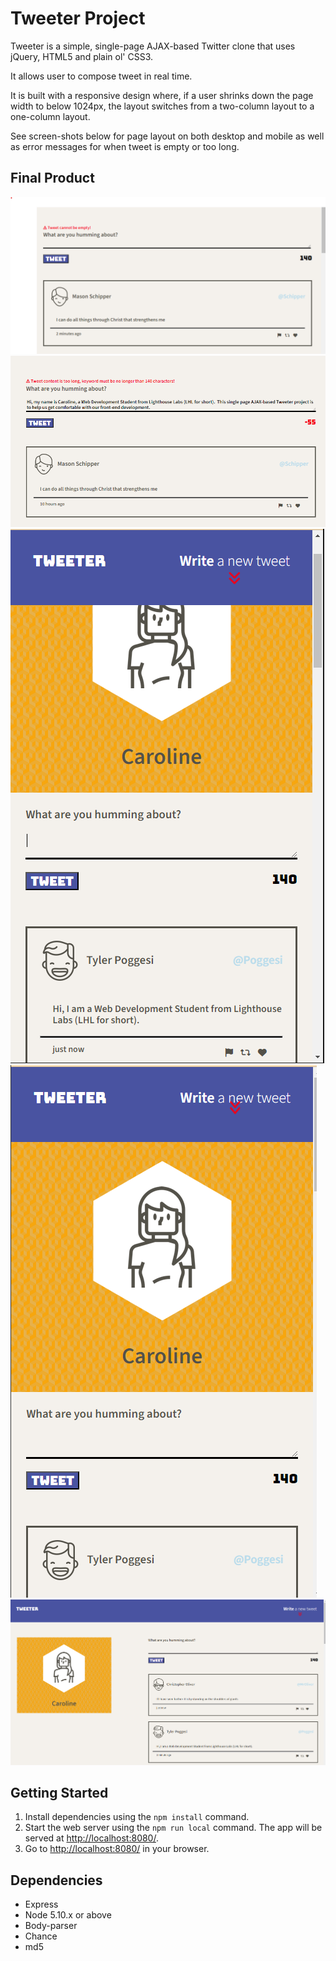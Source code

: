 # Tweeter Project

Tweeter is a simple, single-page AJAX-based Twitter clone that uses jQuery, HTML5 and plain ol' CSS3.

It allows user to compose tweet in real time.

It is built with a responsive design where, if a user shrinks down the page width to below 1024px, the layout switches
from a two-column layout to a one-column layout.

See screen-shots below for page layout on both desktop and mobile as well as error messages for when tweet is empty or too long. 

## Final Product
!["screenshot of empty tweet"](/docs/Screenshot%202023-07-19%20101043.png)
!["screenshot of too long tweet"](/docs/Screenshot%202023-07-19%20102810.png)
!["screenshot of new tweet on a mobile or tablet"](/docs/Screenshot%202023-07-19%20104153.png)
!["screenshot of page layout on a mobile or tablet"](/docs/Screenshot%202023-07-19%20104223.png)
!["screenshot of page layout on a desktop"](/docs/Screenshot%202023-07-19%20104321.png)

## Getting Started

1. Install dependencies using the `npm install` command.
2. Start the web server using the `npm run local` command. The app will be served at <http://localhost:8080/>.
3. Go to <http://localhost:8080/> in your browser.

## Dependencies

- Express
- Node 5.10.x or above
- Body-parser
- Chance
- md5
